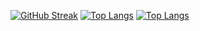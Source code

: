 
[![GitHub Streak](http://github-readme-streak-stats.herokuapp.com?user=AlisherBakhriev&theme=dark&background=000000)](https://git.io/streak-stats)
[![Top Langs](https://github-readme-stats.vercel.app/api/top-langs/?username=AlisherBakhriev)](https://github.com/anuraghazra/github-readme-stats)
[![Top Langs](https://github-readme-stats.vercel.app/api/top-langs/?username=AlisherBakhriev&layout=compact&theme=vision-friendly-dark)](https://github.com/anuraghazra/github-readme-stats)

